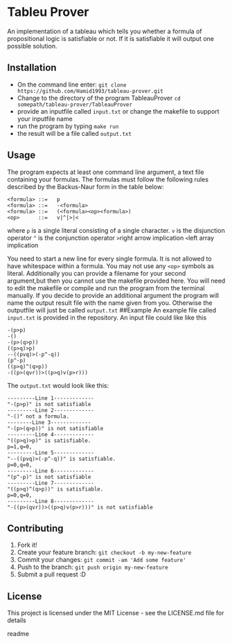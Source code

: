<snippet>
<content>

# Tableu Prover
An implementation of a tableau which tells you whether a formula of propositional logic is satisfiable or not. If it is satisfiable it will output one possible solution.

## Installation
* On the command line enter: `git clone https://github.com/Hamid1993/tableau-prover.git`
* Change to the directory of the program TableauProver `cd somepath/tableau-prover/TableauProver`
* provide an inputfile called `input.txt` or change the makefile to support your inputfile name 
* run the program by typing `make run`
* the result will be a file called `output.txt`

## Usage
The program expects at least one command line argument, a text file containing your formulas. The formulas must follow the following rules described by the Backus-Naur form in the table below:
     
     
    <formula> ::=   p
    <formula> ::=   -<formula>
    <formula> ::=   (<formula><op><formula>)
    <op>      ::=   v|^|>|<

where `p` is a single literal consisting of a single character. 
 `v` is the disjunction operator
`^` is the conjunction operator
 `>`right arrow implication
 `<`left array implication
 
 You need to start a new line for every single formula. It is not allowed to have whitespace within a formula. You may not use any `<op>` symbols as literal. 
Additionally you can provide a filename for your second argument,but then you cannot use the makefile provided here. You will need to edit the makefile or compile and run the program from the terminal manually. If you decide to provide an additional argument the program will name the output result file with the name given from you. Otherwise the outputfile will just be called `output.txt`
##Example
An example file called `input.txt` is provided in the repository. An input file could like like this


    -(p>p)
    -()
    -(p>(q>p))
    ((p>q)>p)
    --((pvq)>(-p^-q))
    (p^-p)
    ((p>q)^(q>p))
    -((p>(qvr))>((p>q)v(p>r)))


The `output.txt` would look like this:


    ---------Line 1-------------
    "-(p>p)" is not satisfiable
    ---------Line 2-------------
    "-()" not a formula.
    --------Line 3-------------
    "-(p>(q>p))" is not satisfiable
    ---------Line 4-------------
    "((p>q)>p)" is satisfiable. 
    p=1,q=0,
    ---------Line 5-------------
    "--((pvq)>(-p^-q))" is satisfiable. 
    p=0,q=0,
    ---------Line 6-------------
    "(p^-p)" is not satisfiable
    ---------Line 7-------------
    "((p>q)^(q>p))" is satisfiable. 
    p=0,q=0,
    ---------Line 8-------------
    "-((p>(qvr))>((p>q)v(p>r)))" is not satisfiable


## Contributing
1. Fork it!
2. Create your feature branch: `git checkout -b my-new-feature`
3. Commit your changes: `git commit -am 'Add some feature'`
4. Push to the branch: `git push origin my-new-feature`
5. Submit a pull request :D
## License
This project is licensed under the MIT License - see the LICENSE.md file for details

</content>
  <tabTrigger>readme</tabTrigger>
</snippet>
